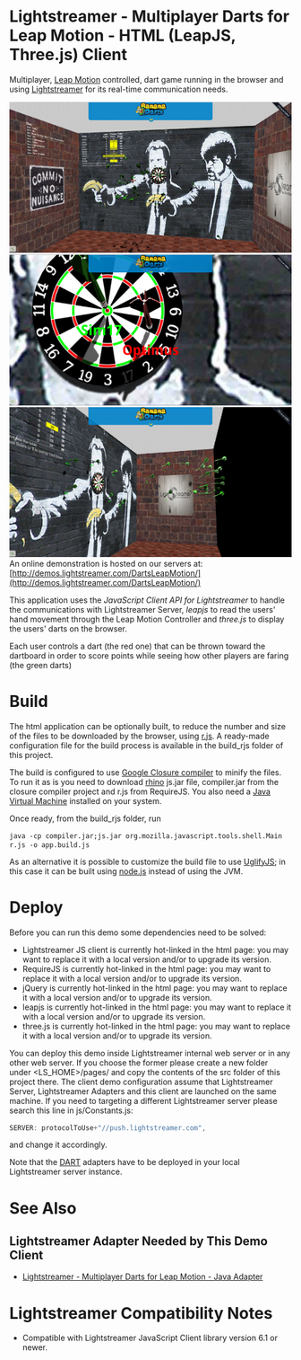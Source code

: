 # Lightstreamer - Multiplayer Darts for Leap Motion - HTML (LeapJS, Three.js) Client #
<!-- START DESCRIPTION lightstreamer-example-darts-leapmotion-client-javascript -->

Multiplayer, [Leap Motion](https://www.leapmotion.com/) controlled, dart game running in the browser and using 
[Lightstreamer](http://www.lightstreamer.com) for its real-time communication needs. 

[![screenshot](screenshot1.png)](http://demos.lightstreamer.com/DartsLeapMotion/)<br>
[![screenshot](screenshot2.png)](http://demos.lightstreamer.com/DartsLeapMotion/)<br>
[![screenshot](screenshot3.png)](http://demos.lightstreamer.com/DartsLeapMotion/)<br>
An online demonstration is hosted on our servers at: [http://demos.lightstreamer.com/DartsLeapMotion/](http://demos.lightstreamer.com/DartsLeapMotion/)<br>

This application uses the *JavaScript Client API for Lightstreamer* to handle the communications with Lightstreamer Server, *leapjs* to read the users' hand movement through the Leap Motion Controller and
*three.js* to display the users' darts on the browser.

Each user controls a dart (the red one) that can be thrown toward the dartboard in order to score points while seeing how other players are faring (the green darts)

<!-- END DESCRIPTION lightstreamer-example-darts-leapmotion-client-javascript -->

# Build #

The html application can be optionally built, to reduce the number and size of the files to be downloaded by the browser, using [r.js](http://requirejs.org/docs/optimization.html).
A ready-made configuration file for the build process is available in the build_rjs folder of this project.

The build is configured to use [Google Closure compiler](https://code.google.com/p/closure-compiler/) to minify the files. To run it as is you need to download 
[rhino](https://developer.mozilla.org/en-US/docs/Rhino) js.jar file, compiler.jar from the closure compiler project and r.js from RequireJS. You also need a [Java Virtual 
Machine](https://www.java.com/en/download/) installed on your system.

Once ready, from the build_rjs folder, run
```
java -cp compiler.jar;js.jar org.mozilla.javascript.tools.shell.Main r.js -o app.build.js
```

As an alternative it is possible to customize the build file to use [UglifyJS](https://github.com/mishoo/UglifyJS2); in this case it can be built using [node.js](http://nodejs.org/) instead of using the JVM.

# Deploy #

Before you can run this demo some dependencies need to be solved:

-  Lightstreamer JS client is currently hot-linked in the html page: you may want to replace it with a local version and/or to upgrade its version.
-  RequireJS is currently hot-linked in the html page: you may want to replace it with a local version and/or to upgrade its version.
-  jQuery is currently hot-linked in the html page: you may want to replace it with a local version and/or to upgrade its version.
-  leapjs is currently hot-linked in the html page: you may want to replace it with a local version and/or to upgrade its version.
-  three.js is currently hot-linked in the html page: you may want to replace it with a local version and/or to upgrade its version.

You can deploy this demo inside Lightstreamer internal web server or in any other web server.
If you choose the former please create a new folder under <LS_HOME>/pages/ and copy the contents of the src folder of this project there.
The client demo configuration assume that Lightstreamer Server, Lightstreamer Adapters and this client are launched on the same machine.
If you need to targeting a different Lightstreamer server please search this line in js/Constants.js:
```js
SERVER: protocolToUse+"//push.lightstreamer.com",
```
and change it accordingly.

Note that the [DART](https://github.com/Weswit/Lightstreamer-example-Darts-LeapMotion-adapter-java) adapters have to be deployed in your local Lightstreamer server instance.

# See Also #

## Lightstreamer Adapter Needed by This Demo Client ##
<!-- START RELATED_ENTRIES -->

* [Lightstreamer - Multiplayer Darts for Leap Motion - Java Adapter](https://github.com/Weswit/Lightstreamer-example-Darts-LeapMotion-adapter-java)

<!-- END RELATED_ENTRIES -->

# Lightstreamer Compatibility Notes #

* Compatible with Lightstreamer JavaScript Client library version 6.1 or newer.
